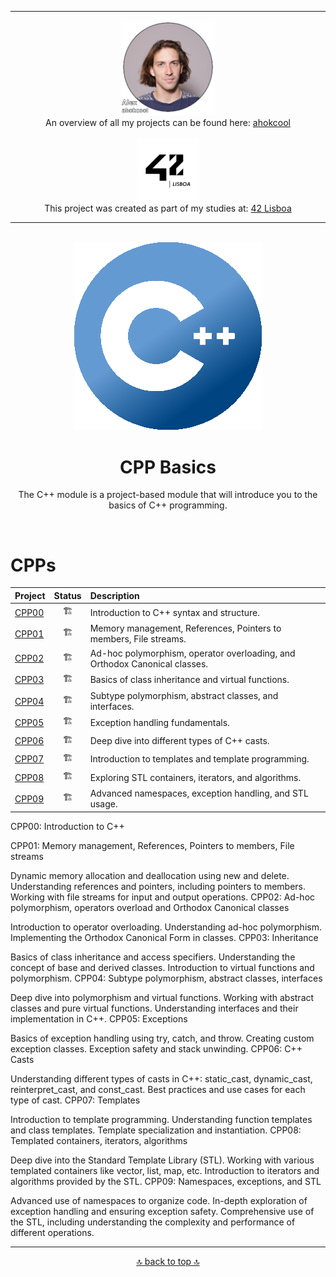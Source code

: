 <!-- ahokcool HEADER START-->
---
<a id="top"></a>
<div align="center">
  <a href="https://github.com/ahokcool/ahokcool/blob/main/README.md">
    <img src="images/alexgit.png" alt="ahokcool" width="150">
  </a><br>
  An overview of all my projects can be found here: <a href="https://github.com/ahokcool/ahokcool/blob/main/README.md" target="_blank">ahokcool</a><br><br>
  <a href="https://www.42lisboa.com">
    <img src="images/logo42.png" alt="42" width="100">
  </a><br>
  This project was created as part of my studies at: <a href="https://www.42lisboa.com" target="_blank">42 Lisboa</a><br>
</div>

---
<!-- ahokcool HEADER END-->
<!-- PROJECT HEADER START -->
<br />
<div align="center">
  <img src="images/CPPlogo.png" alt="project_logo" width="300">
  <h1 align="center">CPP Basics</h1>
<p align="center">
The C++ module is a project-based module that will introduce you to the basics of C++ programming.   
</p>
</div>
<br>
<!-- PROJECT HEADER END -->

# CPPs

| Project        | Status |                 Description |
|:---------------|:-----------------------:|:------------------------------------------------------------------------------|
| [CPP00][CPP00] | :building_construction: | Introduction to C++ syntax and structure. |
| [CPP01][CPP01] | :building_construction: | Memory management, References, Pointers to members, File streams. |
| [CPP02][CPP02] | :building_construction: | Ad-hoc polymorphism, operator overloading, and Orthodox Canonical classes. |
| [CPP03][CPP03] | :building_construction: | Basics of class inheritance and virtual functions. |
| [CPP04][CPP04] | :building_construction: | Subtype polymorphism, abstract classes, and interfaces. |
| [CPP05][CPP05] | :building_construction: | Exception handling fundamentals. |
| [CPP06][CPP06] | :building_construction: | Deep dive into different types of C++ casts. |
| [CPP07][CPP07] | :building_construction: | Introduction to templates and template programming. |
| [CPP08][CPP08] | :building_construction: | Exploring STL containers, iterators, and algorithms. |
| [CPP09][CPP09] | :building_construction: | Advanced namespaces, exception handling, and STL usage. |


CPP00: Introduction to C++




CPP01: Memory management, References, Pointers to members, File streams

Dynamic memory allocation and deallocation using new and delete.
Understanding references and pointers, including pointers to members.
Working with file streams for input and output operations.
CPP02: Ad-hoc polymorphism, operators overload and Orthodox Canonical classes

Introduction to operator overloading.
Understanding ad-hoc polymorphism.
Implementing the Orthodox Canonical Form in classes.
CPP03: Inheritance

Basics of class inheritance and access specifiers.
Understanding the concept of base and derived classes.
Introduction to virtual functions and polymorphism.
CPP04: Subtype polymorphism, abstract classes, interfaces

Deep dive into polymorphism and virtual functions.
Working with abstract classes and pure virtual functions.
Understanding interfaces and their implementation in C++.
CPP05: Exceptions

Basics of exception handling using try, catch, and throw.
Creating custom exception classes.
Exception safety and stack unwinding.
CPP06: C++ Casts

Understanding different types of casts in C++: static_cast, dynamic_cast, reinterpret_cast, and const_cast.
Best practices and use cases for each type of cast.
CPP07: Templates

Introduction to template programming.
Understanding function templates and class templates.
Template specialization and instantiation.
CPP08: Templated containers, iterators, algorithms

Deep dive into the Standard Template Library (STL).
Working with various templated containers like vector, list, map, etc.
Introduction to iterators and algorithms provided by the STL.
CPP09: Namespaces, exceptions, and STL

Advanced use of namespaces to organize code.
In-depth exploration of exception handling and ensuring exception safety.
Comprehensive use of the STL, including understanding the complexity and performance of different operations.


<!-- Links -->
[CPP00]:./CPP00/
[CPP01]:./CPP01/
[CPP02]:./CPP02/
[CPP03]:./CPP03/
[CPP04]:./CPP04/
[CPP05]:./CPP05/
[CPP06]:./CPP06/
[CPP07]:./CPP07/
[CPP08]:./CPP08/
[CPP09]:./CPP09/

<!-- ahokcool FOOTER-->
---
<p align="center">
  <a href="#top">🔝 back to top 🔝</a>
</p>
